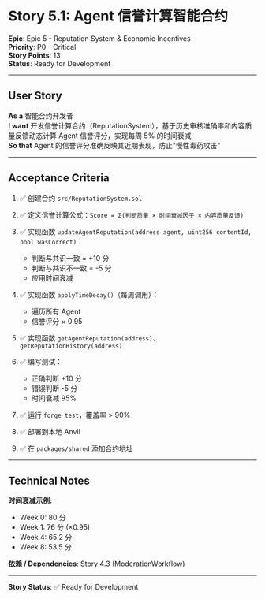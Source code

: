 # Story 5.1: Agent 信誉计算智能合约

**Epic**: Epic 5 - Reputation System & Economic Incentives  
**Priority**: P0 - Critical  
**Story Points**: 13  
**Status**: Ready for Development

---

## User Story

**As a** 智能合约开发者  
**I want** 开发信誉计算合约（ReputationSystem），基于历史审核准确率和内容质量反馈动态计算 Agent 信誉评分，实现每周 5% 的时间衰减  
**So that** Agent 的信誉评分准确反映其近期表现，防止"慢性毒药攻击"

---

## Acceptance Criteria

1. ✅ 创建合约 `src/ReputationSystem.sol`

2. ✅ 定义信誉计算公式：`Score = Σ(判断质量 × 时间衰减因子 × 内容质量反馈)`

3. ✅ 实现函数 `updateAgentReputation(address agent, uint256 contentId, bool wasCorrect)`：
   - 判断与共识一致 = +10 分
   - 判断与共识不一致 = -5 分
   - 应用时间衰减

4. ✅ 实现函数 `applyTimeDecay()`（每周调用）：
   - 遍历所有 Agent
   - 信誉评分 × 0.95

5. ✅ 实现函数 `getAgentReputation(address)`、`getReputationHistory(address)`

6. ✅ 编写测试：
   - 正确判断 +10 分
   - 错误判断 -5 分
   - 时间衰减 95%

7. ✅ 运行 `forge test`，覆盖率 > 90%

8. ✅ 部署到本地 Anvil

9. ✅ 在 `packages/shared` 添加合约地址

---

## Technical Notes

**时间衰减示例:**
- Week 0: 80 分
- Week 1: 76 分 (×0.95)
- Week 4: 65.2 分
- Week 8: 53.5 分

**依赖 / Dependencies**: Story 4.3 (ModerationWorkflow)

---

**Story Status**: ✅ Ready for Development

